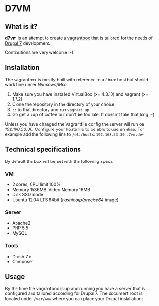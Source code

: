 D7VM
=============

## What is it?
**d7vm** is an attempt to create a [vagrantbox](https://www.vagrantup.com) that is tailored for the needs of [Drupal 7](http://www.drupal.org) development.

Contibutions are very welcome :-)

## Installation
The vagrantbox is mostly built with reference to a *Linux* host but should work fine under *Windows/Mac*.

1. Make sure you have installed VirtualBox (>= 4.3.10) and Vagrant (>= 1.7.2)
2. Clone the repository in the directory of your choice
3. `cd` to that directory and run `vagrant up`
4. Go get a cup of coffee but don't be too late. It doesn't take that long ;-)

Unless you have changed the Vagrantfile config the server will run on *192.168.33.30*. Configure your hosts file to be able to use an alias. For example add the following line to `/etc/hosts`:
`192.168.33.30 d7vm.dev`

## Technical specifications
By default the box will be set with the following specs:

### VM
+ 2 cores, CPU limit 100%
+ Memory 1536MB, Video Memory 16MB
+ Disk SSD mode
+ Ubuntu 12.04 LTS 64bit (*hashicorp/precise64* image)

### Server
+ Apache2
+ PHP 5.5
+ MySQL

### Tools
+ Drush 7.x
+ Composer

## Usage
By the time the vagrantbox is up and running you have a server that is configured and tailored according for Drupal 7. The document root is located under `/var/www` where you can place your Drupal installations.
